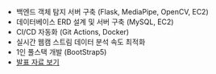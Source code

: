- 백엔드 객체 탐지 서버 구축 (Flask, MediaPipe, OpenCV, EC2)
- 데이터베이스 ERD 설계 및 서버 구축 (MySQL, EC2)
- CI/CD 자동화 (Git Actions, Docker)
- 실시간 웹캠 스트림 데이터 분석 속도 최적화
- 1인 풀스택 개발 (BootStrap5)
- [발표 자료 보기](https://drive.google.com/file/d/1BWusHLTZumGZ-fmpvrnKM0MO5X8dDvR3/view?usp=sharing)